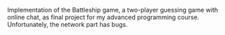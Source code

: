 Implementation of the Battleship game, a two-player guessing game with online chat, as final project for my advanced programming course.
Unfortunately, the network part has bugs.